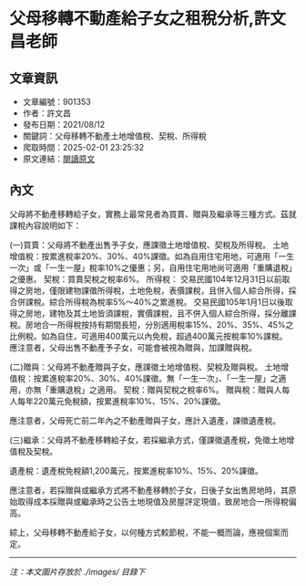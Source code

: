 # 父母移轉不動產給子女之租稅分析,許文昌老師

## 文章資訊
- 文章編號：901353
- 作者：許文昌
- 發布日期：2021/08/12
- 關鍵詞：父母移轉不動產土地增值稅、契稅、所得稅
- 爬取時間：2025-02-01 23:25:32
- 原文連結：[閱讀原文](https://real-estate.get.com.tw/Columns/detail.aspx?no=901353)

## 內文


父母將不動產移轉給子女，實務上最常見者為買賣、贈與及繼承等三種方式。茲就課稅內容說明如下：


(一)買賣：父母將不動產出售予子女，應課徵土地增值稅、契稅及所得稅。
土地增值稅：按累進稅率20%、30%、40%課徵。如為自用住宅用地，可適用「一生一次」或「一生一屋」稅率10%之優惠；另，自用住宅用地尚可適用「重購退稅」之優惠。
契稅：買賣契稅之稅率6%。
所得稅：
交易民國104年12月31日以前取得之房地，僅限建物課徵所得稅，土地免稅，表價課稅，且併入個人綜合所得，採合併課稅。綜合所得稅為稅率5%～40%之累進稅。
交易民國105年1月1日以後取得之房地，建物及其土地皆須課稅，實價課稅，且不併入個人綜合所得，採分離課稅。房地合一所得稅按持有期間長短，分別適用稅率15%、20%、35%、45%之比例稅。如為自住，可適用400萬元以內免稅，超過400萬元按稅率10%課稅。
應注意者，父母出售不動產予子女，可能會被視為贈與，加課贈與稅。


(二)贈與：父母將不動產贈與子女，應課徵土地增值稅、契稅及贈與稅。
土地增值稅：按累進稅率20%、30%、40%課徵。無「一生一次」、「一生一屋」之適用，亦無「重購退稅」之適用。
契稅：贈與契稅之稅率6%。
贈與稅：贈與人每人每年220萬元免稅額，按累進稅率10%、15%、20%課徵。


應注意者，父母死亡前二年內之不動產贈與子女，應計入遺產，課徵遺產稅。


(三)繼承：父母將不動產移轉給子女，若採繼承方式，僅課徵遺產稅，免徵土地增值稅及契稅。


遺產稅：遺產稅免稅額1,200萬元，按累進稅率10%、15%、20%課徵。


應注意者，若採贈與或繼承方式將不動產移轉於子女，日後子女出售房地時，其原始取得成本採贈與或繼承時之公告土地現值及房屋評定現值，致房地合一所得稅偏高。


綜上，父母移轉不動產給子女，以何種方式較節稅，不能一概而論，應視個案而定。

---
*注：本文圖片存放於 ./images/ 目錄下*
